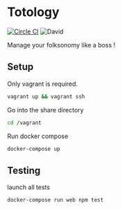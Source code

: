 # Totology 

[![Circle CI](https://circleci.com/gh/dstendardi/totology.svg?style=shield)](https://circleci.com/gh/dstendardi/totology)
![David](https://david-dm.org/dstendardi/totology.svg)

Manage your folksonomy like a boss !

## Setup

Only vagrant is required.

```bash
vagrant up && vagrant ssh
```

Go into the share directory 

```bash
cd /vagrant
```

Run docker compose 

```bash
docker-compose up
```

## Testing

launch all tests

```
docker-compose run web npm test
```





